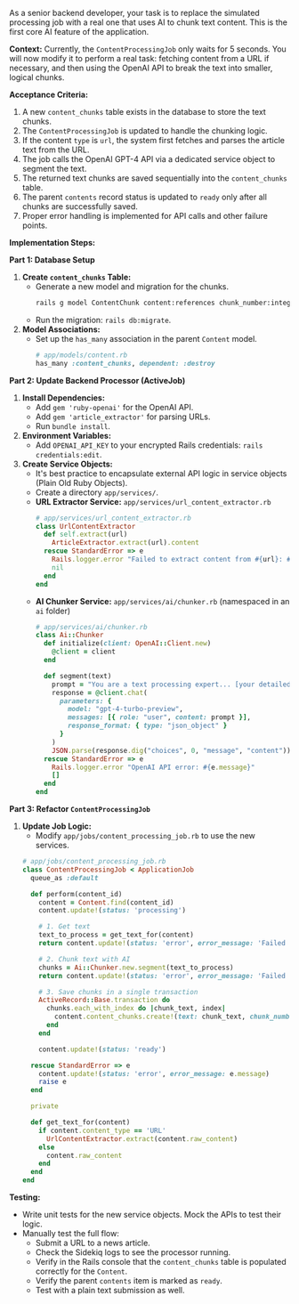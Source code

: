 As a senior backend developer, your task is to replace the simulated processing job with a real one that uses AI to chunk text content. This is the first core AI feature of the application.

**Context:**
Currently, the `ContentProcessingJob` only waits for 5 seconds. You will now modify it to perform a real task: fetching content from a URL if necessary, and then using the OpenAI API to break the text into smaller, logical chunks.

**Acceptance Criteria:**
1.  A new `content_chunks` table exists in the database to store the text chunks.
2.  The `ContentProcessingJob` is updated to handle the chunking logic.
3.  If the content `type` is `url`, the system first fetches and parses the article text from the URL.
4.  The job calls the OpenAI GPT-4 API via a dedicated service object to segment the text.
5.  The returned text chunks are saved sequentially into the `content_chunks` table.
6.  The parent `contents` record status is updated to `ready` only after all chunks are successfully saved.
7.  Proper error handling is implemented for API calls and other failure points.

**Implementation Steps:**

**Part 1: Database Setup**

1.  **Create `content_chunks` Table:**
    *   Generate a new model and migration for the chunks.
        ```bash
        rails g model ContentChunk content:references chunk_number:integer text:text
        ```
    *   Run the migration: `rails db:migrate`.
2.  **Model Associations:**
    *   Set up the `has_many` association in the parent `Content` model.
        ```ruby
        # app/models/content.rb
        has_many :content_chunks, dependent: :destroy
        ```

**Part 2: Update Backend Processor (ActiveJob)**

1.  **Install Dependencies:**
    *   Add `gem 'ruby-openai'` for the OpenAI API.
    *   Add `gem 'article_extractor'` for parsing URLs.
    *   Run `bundle install`.
2.  **Environment Variables:**
    *   Add `OPENAI_API_KEY` to your encrypted Rails credentials: `rails credentials:edit`.
3.  **Create Service Objects:**
    *   It's best practice to encapsulate external API logic in service objects (Plain Old Ruby Objects).
    *   Create a directory `app/services/`.
    *   **URL Extractor Service:** `app/services/url_content_extractor.rb`
        ```ruby
        # app/services/url_content_extractor.rb
        class UrlContentExtractor
          def self.extract(url)
            ArticleExtractor.extract(url).content
          rescue StandardError => e
            Rails.logger.error "Failed to extract content from #{url}: #{e.message}"
            nil
          end
        end
        ```
    *   **AI Chunker Service:** `app/services/ai/chunker.rb` (namespaced in an `ai` folder)
        ```ruby
        # app/services/ai/chunker.rb
        class Ai::Chunker
          def initialize(client: OpenAI::Client.new)
            @client = client
          end

          def segment(text)
            prompt = "You are a text processing expert... [your detailed prompt here] ... The text to segment is:\n\n#{text}"
            response = @client.chat(
              parameters: {
                model: "gpt-4-turbo-preview",
                messages: [{ role: "user", content: prompt }],
                response_format: { type: "json_object" }
              }
            )
            JSON.parse(response.dig("choices", 0, "message", "content"))["chunks"]
          rescue StandardError => e
            Rails.logger.error "OpenAI API error: #{e.message}"
            []
          end
        end
        ```

**Part 3: Refactor `ContentProcessingJob`**

1.  **Update Job Logic:**
    *   Modify `app/jobs/content_processing_job.rb` to use the new services.
    ```ruby
    # app/jobs/content_processing_job.rb
    class ContentProcessingJob < ApplicationJob
      queue_as :default

      def perform(content_id)
        content = Content.find(content_id)
        content.update!(status: 'processing')

        # 1. Get text
        text_to_process = get_text_for(content)
        return content.update!(status: 'error', error_message: 'Failed to retrieve text.') if text_to_process.blank?

        # 2. Chunk text with AI
        chunks = Ai::Chunker.new.segment(text_to_process)
        return content.update!(status: 'error', error_message: 'Failed to chunk text.') if chunks.empty?

        # 3. Save chunks in a single transaction
        ActiveRecord::Base.transaction do
          chunks.each_with_index do |chunk_text, index|
            content.content_chunks.create!(text: chunk_text, chunk_number: index + 1)
          end
        end

        content.update!(status: 'ready')

      rescue StandardError => e
        content.update!(status: 'error', error_message: e.message)
        raise e
      end

      private

      def get_text_for(content)
        if content.content_type == 'URL'
          UrlContentExtractor.extract(content.raw_content)
        else
          content.raw_content
        end
      end
    end
    ```

**Testing:**
*   Write unit tests for the new service objects. Mock the APIs to test their logic.
*   Manually test the full flow:
    *   Submit a URL to a news article.
    *   Check the Sidekiq logs to see the processor running.
    *   Verify in the Rails console that the `content_chunks` table is populated correctly for the `Content`.
    *   Verify the parent `contents` item is marked as `ready`.
    *   Test with a plain text submission as well.
